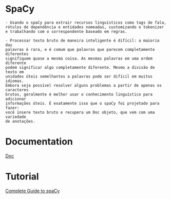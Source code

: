 # SpaCy
    - Usando o spaCy para extrair recursos linguísticos como tags de fala, 
    rótulos de dependência e entidades nomeadas, customizando o tokenizer
    e trabalhando com o correspondente baseado em regras.

    - Processar texto bruto de maneira inteligente é difícil: a maioria das 
    palavras é rara, e é comum que palavras que parecem completamente diferentes
    signifiquem quase a mesma coisa. As mesmas palavras em uma ordem diferente 
    podem significar algo completamente diferente. Mesmo a divisão de texto em 
    unidades úteis semelhantes a palavras pode ser difícil em muitos idiomas. 
    Embora seja possível resolver alguns problemas a partir de apenas os caracteres
    brutos, geralmente é melhor usar o conhecimento linguístico para adicionar 
    informações úteis. É exatamente isso que o spaCy foi projetado para fazer: 
    você insere texto bruto e recupera um Doc objeto, que vem com uma variedade 
    de anotações.

# Documentation
[Doc](https://spacy.io/api/doc)

# Tutorial
[Complete Guide to spaCy](https://nlpforhackers.io/complete-guide-to-spacy/)